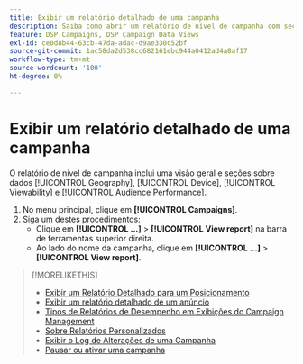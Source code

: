 ```yaml
---
title: Exibir um relatório detalhado de uma campanha
description: Saiba como abrir um relatório de nível de campanha com seções sobre geografia, dispositivo, visibilidade e dados de desempenho do público-alvo.
feature: DSP Campaigns, DSP Campaign Data Views
exl-id: ce0d8b44-63cb-47da-adac-d9ae330c52bf
source-git-commit: 1ac58da2d538cc682161ebc944a0412ad4a8af17
workflow-type: tm+mt
source-wordcount: '100'
ht-degree: 0%

---
```


# Exibir um relatório detalhado de uma campanha

O relatório de nível de campanha <!--legacy --> inclui uma visão geral e seções sobre dados [!UICONTROL Geography], [!UICONTROL Device], [!UICONTROL Viewability] e [!UICONTROL Audience Performance].

1. No menu principal, clique em **[!UICONTROL Campaigns]**.
1. Siga um destes procedimentos:
   * Clique em **[!UICONTROL ...]** > **[!UICONTROL View report]** na barra de ferramentas superior direita.
   * Ao lado do nome da campanha, clique em **[!UICONTROL ...]** > **[!UICONTROL View report]**.

>[!MORELIKETHIS]
>
>* [Exibir um Relatório Detalhado para um Posicionamento](/help/dsp/campaign-management/placements/placement-view-report.md)
>* [Exibir um relatório detalhado de um anúncio](/help/dsp/campaign-management/ads/ad-view-report.md)
>* [Tipos de Relatórios de Desempenho em Exibições do Campaign Management](/help/dsp/campaign-management/reports/campaign-reports-about.md)
>* [Sobre Relatórios Personalizados](/help/dsp/reports/report-about.md)
>* [Exibir o Log de Alterações de uma Campanha](campaign-change-log.md)
>* [Pausar ou ativar uma campanha](campaign-pause-activate.md)
